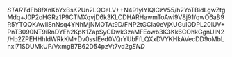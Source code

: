 $START$dFb8fXnKbYxBsK2Un2LQCeLV++N491ylYlQlCzV55/h2YoTBidLgwZtgMdq+J0P2oHGRz1P9CTMXqvjD6k3KLCDHARHawmToAwi9V8j91/qwO6aB9R5YTQQKAwIlSnNsq4YNhMjNMOTAt9D/FNP2tGCIa0eVjXUGulODPL20lUV+PnT3090NT9iRnDYFh2KpK1ZapSyCDwk3zaMFEowb3K3Kk6COhkGgnUIN2/Hb2ZPEHHhIdWRkKM+Dv0ssIEed0VQrYUbFfLQXxDVYKHkAVecDD9oMbLnxl71SDUMkUP/VxmgB7B62D54pzVt7vd2g$END$